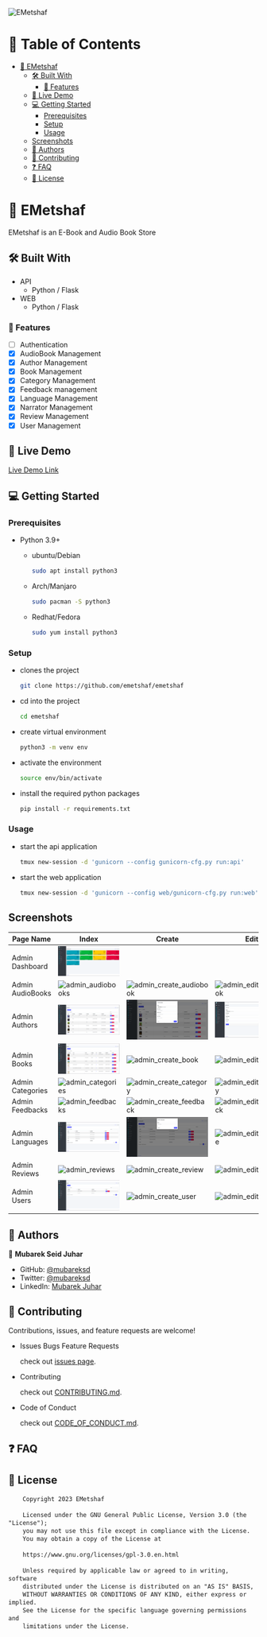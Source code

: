 ![EMetshaf](https://github.com/emetshaf/media/raw/main/images/gh-banner.png?raw=true)

# 📗 Table of Contents

- [📖 EMetshaf ](#emetshaf)
  - [🛠 Built With](#built-with)
    - [🔭 Features](#features)
  - [🚀 Live Demo](#live-demo)
  - [💻 Getting Started](#getting-started)
    - [Prerequisites](#prerequisites)
    - [Setup](#setup)
    - [Usage](#usage)
  - [Screenshots](#screenshots)
  - [👥 Authors](#authors)
  - [🤝 Contributing](#contributing)
  - [❓ FAQ](#faq)
  - [📝 License ](#license)

# 📖 EMetshaf <a name="emetshaf"></a>

EMetshaf is an E-Book and Audio Book Store

## 🛠 Built With <a name="built-with"></a>

- API
  - Python / Flask
- WEB
  - Python / Flask

### 🔭 Features <a name="features"></a>

- [ ] Authentication
- [x] AudioBook Management
- [x] Author Management
- [x] Book Management
- [x] Category Management
- [x] Feedback management
- [x] Language Management
- [x] Narrator Management
- [x] Review Management
- [x] User Management

## 🚀 Live Demo <a name="live-demo"></a>

[Live Demo Link](https://mubareksd.tech)

## 💻 Getting Started <a name="getting-started"></a>

### Prerequisites <a name="prerequisites"></a>

- Python 3.9+

  - ubuntu/Debian

    ```sh
    sudo apt install python3
    ```

  - Arch/Manjaro

    ```sh
    sudo pacman -S python3
    ```

  - Redhat/Fedora

    ```sh
    sudo yum install python3
    ```

### Setup <a name="setup"></a>

- clones the project

  ```sh
  git clone https://github.com/emetshaf/emetshaf
  ```

- cd into the project

  ```sh
  cd emetshaf
  ```

- create virtual environment

  ```sh
  python3 -m venv env
  ```

- activate the environment

  ```sh
  source env/bin/activate
  ```

- install the required python packages

  ```sh
  pip install -r requirements.txt
  ```

### Usage <a name="usage"></a>

- start the api application

  ```sh
  tmux new-session -d 'gunicorn --config gunicorn-cfg.py run:api'
  ```

- start the web application

  ```sh
  tmux new-session -d 'gunicorn --config web/gunicorn-cfg.py run:web'
  ```

## Screenshots <a name="screenshots"></a>

| Page Name        | Index                                                 | Create                                                            | Edit                                                      |
| ---------------- | ----------------------------------------------------- | ----------------------------------------------------------------- | --------------------------------------------------------- |
| Admin Dashboard  | ![admin_dashboard](./screenshots/admin_dashboard.png) |                                                                   |                                                           |
| Admin AudioBooks | ![admin_audiobooks](./)                               | ![admin_create_audiobook](./)                                     | ![admin_edit_audiobook](./)                               |
| Admin Authors    | ![admin_authors](./screenshots/admin_authors.png)     | ![admin_create_author](./screenshots/admin_create_author.png)     | ![admin_edit_author](./screenshots/admin_edit_author.png) |
| Admin Books      | ![admin_books](./screenshots/admin_books.png)         | ![admin_create_book](./)                                          | ![admin_edit_book](./)                                    |
| Admin Categories | ![admin_categories](./)                               | ![admin_create_category](./)                                      | ![admin_edit_category](./)                                |
| Admin Feedbacks  | ![admin_feedbacks](./)                                | ![admin_create_feedback](./)                                      | ![admin_edit_feedback](./)                                |
| Admin Languages  | ![admin_languages](./screenshots/admin_languages.png) | ![admin_create_language](./screenshots/admin_create_language.png) | ![admin_edit_language](./)                                |
| Admin Reviews    | ![admin_reviews](./)                                  | ![admin_create_review](./)                                        | ![admin_edit_review](./)                                  |
| Admin Users      | ![admin_users](./screenshots/admin_users.png)         | ![admin_create_user](./)                                          | ![admin_edit_user](./)                                    |

## 👥 Authors <a name="authors"></a>

👤 **Mubarek Seid Juhar**

- GitHub: [@mubareksd](https://github.com/mubareksd)
- Twitter: [@mubareksd](https://twitter.com/mubareksd)
- LinkedIn: [Mubarek Juhar](https://linkedin.com/in/mubareksd)

## 🤝 Contributing <a name="contributing"></a>

Contributions, issues, and feature requests are welcome!

- Issues Bugs Feature Requests

  check out [issues page](../../issues/).

- Contributing

  check out [CONTRIBUTING.md](./CONTRIBUTING.md).

- Code of Conduct

  check out [CODE_OF_CONDUCT.md](./CODE_OF_CONDUCT.md).

## ❓ FAQ <a name="faq"></a>

## 📝 License <a name="license"></a>

```text
    Copyright 2023 EMetshaf

    Licensed under the GNU General Public License, Version 3.0 (the "License");
    you may not use this file except in compliance with the License.
    You may obtain a copy of the License at

    https://www.gnu.org/licenses/gpl-3.0.en.html

    Unless required by applicable law or agreed to in writing, software
    distributed under the License is distributed on an "AS IS" BASIS,
    WITHOUT WARRANTIES OR CONDITIONS OF ANY KIND, either express or implied.
    See the License for the specific language governing permissions and
    limitations under the License.
```
